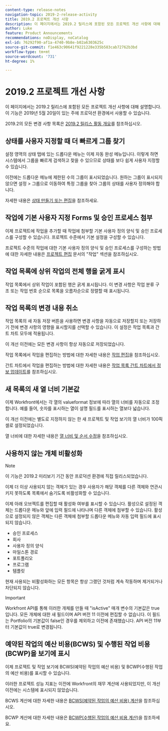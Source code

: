 ```yaml
---
content-type: release-notes
navigation-topic: 2019-2-release-activity
title: 2019.2 프로젝트 개선 사항
description: 이 페이지에서는 2019.2 릴리스에 포함된 모든 프로젝트 개선 사항에 대해 설명합니다. 이 기능은 2019년 5월 20일이 있는 주에 프로덕션 환경에서 사용할 수 있습니다.
author: Luke
feature: Product Announcements
recommendations: noDisplay, noCatalog
exl-id: 76292f90-af1a-4740-9b8e-b02a6303625c
source-git-commit: f1e463c90641f9221228e335b583cab72762b3bd
workflow-type: tm+mt
source-wordcount: '731'
ht-degree: 1%

---
```


# 2019.2 프로젝트 개선 사항

이 페이지에서는 2019.2 릴리스에 포함된 모든 프로젝트 개선 사항에 대해 설명합니다. 이 기능은 2019년 5월 20일이 있는 주에 프로덕션 환경에서 사용할 수 있습니다.

2019.2의 모든 변경 사항 목록은 [2019.2 릴리스 활동 개요](../../../../product-announcements/product-releases/quarterly-release-archive/2019.2-release-activity/2019-2-release-activity-overview.md)를 참조하십시오.

## 상태를 사용자 지정할 때 더 빠르게 그룹 찾기

설정 영역의 상태 탭에 있는 드롭다운 메뉴는 이제 자동 완성 메뉴입니다. 이렇게 하면 시스템에서 그룹을 빠르게 검색하고 찾을 수 있으므로 상태를 보다 쉽게 사용자 지정할 수 있습니다.

이전에는 드롭다운 메뉴에 제한된 수의 그룹이 표시되었습니다. 원하는 그룹이 표시되지 않으면 설정 > 그룹으로 이동하여 특정 그룹을 찾아 그룹의 상태를 사용자 정의해야 합니다.

자세한 내용은 [상태 만들기 또는 편집](../../../../administration-and-setup/customize-workfront/creating-custom-status-and-priority-labels/create-or-edit-a-status.md)을 참조하세요.

## 작업에 기본 사용자 지정 Forms 및 승인 프로세스 첨부

이제 프로젝트에 작업을 추가할 때 작업에 첨부할 기본 사용자 정의 양식 및 승인 프로세스를 구성할 수 있습니다. 프로젝트 수준에서 기본 설정을 구성할 수 있습니다.

프로젝트 수준의 작업에 대한 기본 사용자 정의 양식 및 승인 프로세스를 구성하는 방법에 대한 자세한 내용은 [프로젝트 편집](../../../../manage-work/projects/manage-projects/edit-projects.md) 문서의 &quot;작업&quot; 섹션을 참조하십시오.

## 작업 목록에 상위 작업의 전체 행을 굵게 표시

작업 목록에서 상위 작업이 포함된 행은 굵게 표시됩니다. 이 변경 사항은 작업 분류 구조 또는 작업 번호 순으로 목록을 오름차순으로 정렬할 때 표시됩니다.

## 작업 목록의 변경 내용 취소

작업 목록의 새 자동 저장 버튼을 사용하면 변경 사항을 자동으로 저장할지 또는 저장하기 전에 변경 사항의 영향을 표시할지를 선택할 수 있습니다. 이 설정은 작업 목록과 간트 차트 모두에 적용됩니다.

이 개선 이전에는 모든 변경 사항이 항상 자동으로 저장되었습니다.

작업 목록에서 작업을 편집하는 방법에 대한 자세한 내용은 [작업 편집](../../../../manage-work/tasks/manage-tasks/edit-tasks.md)을 참조하십시오.

간트 차트에서 작업을 편집하는 방법에 대한 자세한 내용은 [작업 목록 간트 차트에서 정보 업데이트](../../../../manage-work/gantt-chart/use-the-gantt-chart/update-info-task-list-gantt.md)를 참조하십시오.

## 새 목록의 새 열 너비 기본값

이제 Workfront에서는 각 열의 valueformat 정보에 따라 열의 너비를 자동으로 조정합니다. 예를 들어, 숫자를 표시하는 열이 설명 필드를 표시하는 열보다 넓습니다.

이 개선 이전에는 별도로 지정하지 않는 한 새 프로젝트 및 작업 보기의 열 너비가 100픽셀로 설정되었습니다.

열 너비에 대한 자세한 내용은 [열 너비 및 순서 수정](../../../../reports-and-dashboards/reports/reporting-elements/modify-column-width-order.md)을 참조하십시오.

## 사용하지 않는 개체 비활성화

>[!NOTE]
>
>이 기능은 2019.2 미리보기 기간 동안 프로덕션 환경에 직접 릴리스되었습니다.

이제 더 이상 사용되지 않는 객체가 있는 경우 사용자가 해당 객체를 다른 객체와 연관시키지 못하도록 목록에서 숨기도록 비활성화할 수 있습니다.

이제 아래 오브젝트를 편집할 때 활성화 여부를 표시할 수 있습니다. 활성으로 설정된 객체는 드롭다운 메뉴와 앞에 입력 필드에 나타나며 다른 객체에 첨부할 수 있습니다. 활성으로 설정되지 않은 객체는 다른 객체에 첨부할 드롭다운 메뉴와 자동 입력 필드에 표시되지 않습니다.

* 승인 프로세스
* 회사
* 사용자 정의 양식
* 마일스톤 경로
* 포트폴리오
* 프로그램
* 템플릿

현재 사용되는 비활성화하는 모든 항목은 항상 그랬던 것처럼 계속 작동하며 제거되거나 차단되지 않습니다.

>[!IMPORTANT]
>
>Workfront API를 통해 이러한 개체를 만들 때 &quot;isActive&quot; 매개 변수의 기본값은 true입니다. 모든 개체에 대한 새 필드이며 API 버전 11 이전에 편집할 수 없습니다. 이 필드는 Portfolio의 기본값이 false인 경우를 제외하고 이전에 존재했습니다. API 버전 11부터 기본값이 true로 변경됩니다.

## 예약된 작업의 예산 비용(BCWS) 및 수행된 작업 비용(BCWP)을 보기에 표시

이제 프로젝트 및 작업 보기에 BCWS(예약된 작업의 예산 비용) 및 BCWP(수행된 작업의 예산 비용)를 표시할 수 있습니다.

이러한 프로젝트 성능 지표는 이전에 Workfront의 재무 계산에 사용되었지만, 이 개선 이전에는 시스템에 표시되지 않았습니다.

BCWS 계산에 대한 자세한 내용은 [BCWS(예약된 작업의 예산 비용) 계산](../../../../manage-work/projects/project-finances/calculate-bcws.md)을 참조하십시오.

BCWP 계산에 대한 자세한 내용은 [BCWP(수행된 작업의 예산 비용 계산)](../../../../manage-work/projects/project-finances/calculate-bcwp.md)을 참조하세요.

